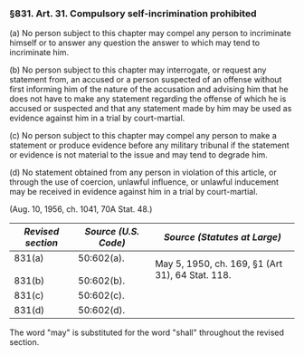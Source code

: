 ### §831. Art. 31. Compulsory self-incrimination prohibited ###

(a) No person subject to this chapter may compel any person to incriminate himself or to answer any question the answer to which may tend to incriminate him.

(b) No person subject to this chapter may interrogate, or request any statement from, an accused or a person suspected of an offense without first informing him of the nature of the accusation and advising him that he does not have to make any statement regarding the offense of which he is accused or suspected and that any statement made by him may be used as evidence against him in a trial by court-martial.

(c) No person subject to this chapter may compel any person to make a statement or produce evidence before any military tribunal if the statement or evidence is not material to the issue and may tend to degrade him.

(d) No statement obtained from any person in violation of this article, or through the use of coercion, unlawful influence, or unlawful inducement may be received in evidence against him in a trial by court-martial.

(Aug. 10, 1956, ch. 1041, 70A Stat. 48.)

|  *Revised section*   |     *Source (U.S. Code)*     |          *Source (Statutes at Large)*          |
|----------------------|------------------------------|------------------------------------------------|
|831(a)<br/><br/>831(b)|50:602(a).<br/><br/>50:602(b).|May 5, 1950, ch. 169, §1 (Art 31), 64 Stat. 118.|
|        831(c)        |          50:602(c).          |                                                |
|        831(d)        |          50:602(d).          |                                                |

The word "may" is substituted for the word "shall" throughout the revised section.